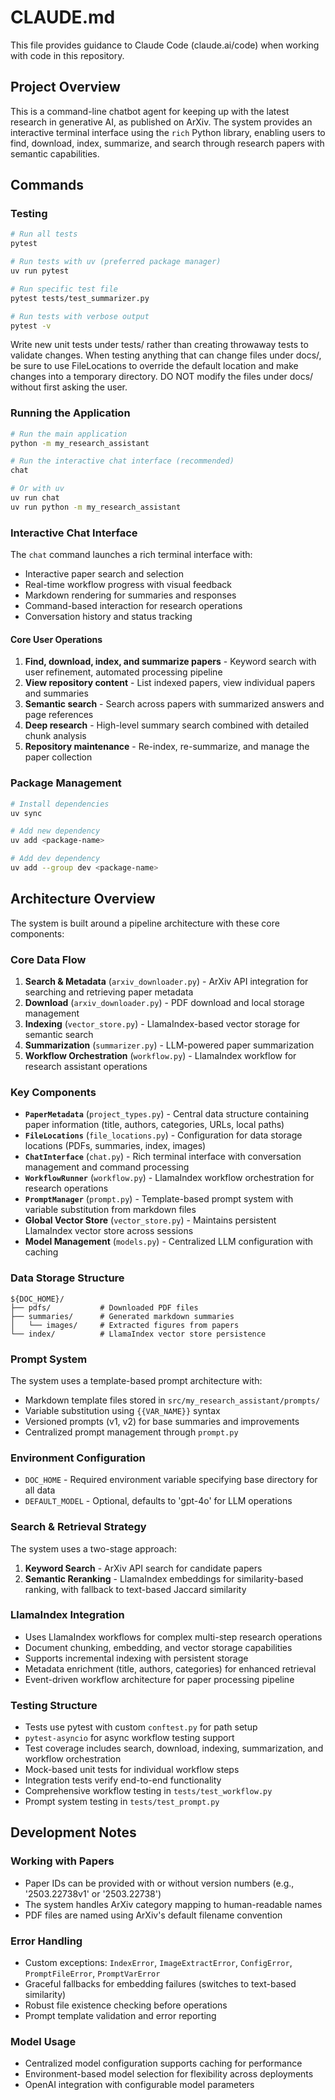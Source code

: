 # CLAUDE.md

This file provides guidance to Claude Code (claude.ai/code) when working with code in this repository.

## Project Overview

This is a command-line chatbot agent for keeping up with the latest research in generative AI, as published on ArXiv. The system provides an interactive terminal interface using the `rich` Python library, enabling users to find, download, index, summarize, and search through research papers with semantic capabilities.

## Commands

### Testing
```bash
# Run all tests
pytest

# Run tests with uv (preferred package manager)
uv run pytest

# Run specific test file
pytest tests/test_summarizer.py

# Run tests with verbose output
pytest -v
```

Write new unit tests under tests/ rather than creating throwaway tests to validate changes.
When testing anything that can change files under docs/, be sure to use FileLocations to override
the default location and make changes into a temporary directory. DO NOT modify the files under
docs/ without first asking the user.

### Running the Application
```bash
# Run the main application
python -m my_research_assistant

# Run the interactive chat interface (recommended)
chat

# Or with uv
uv run chat
uv run python -m my_research_assistant
```

### Interactive Chat Interface
The `chat` command launches a rich terminal interface with:
- Interactive paper search and selection
- Real-time workflow progress with visual feedback  
- Markdown rendering for summaries and responses
- Command-based interaction for research operations
- Conversation history and status tracking

#### Core User Operations
1. **Find, download, index, and summarize papers** - Keyword search with user refinement, automated processing pipeline
2. **View repository content** - List indexed papers, view individual papers and summaries
3. **Semantic search** - Search across papers with summarized answers and page references
4. **Deep research** - High-level summary search combined with detailed chunk analysis
5. **Repository maintenance** - Re-index, re-summarize, and manage the paper collection

### Package Management
```bash
# Install dependencies
uv sync

# Add new dependency
uv add <package-name>

# Add dev dependency
uv add --group dev <package-name>
```

## Architecture Overview

The system is built around a pipeline architecture with these core components:

### Core Data Flow
1. **Search & Metadata** (`arxiv_downloader.py`) - ArXiv API integration for searching and retrieving paper metadata
2. **Download** (`arxiv_downloader.py`) - PDF download and local storage management
3. **Indexing** (`vector_store.py`) - LlamaIndex-based vector storage for semantic search
4. **Summarization** (`summarizer.py`) - LLM-powered paper summarization
5. **Workflow Orchestration** (`workflow.py`) - LlamaIndex workflow for research assistant operations

### Key Components

- **`PaperMetadata`** (`project_types.py`) - Central data structure containing paper information (title, authors, categories, URLs, local paths)
- **`FileLocations`** (`file_locations.py`) - Configuration for data storage locations (PDFs, summaries, index, images)
- **`ChatInterface`** (`chat.py`) - Rich terminal interface with conversation management and command processing
- **`WorkflowRunner`** (`workflow.py`) - LlamaIndex workflow orchestration for research operations
- **`PromptManager`** (`prompt.py`) - Template-based prompt system with variable substitution from markdown files
- **Global Vector Store** (`vector_store.py`) - Maintains persistent LlamaIndex vector store across sessions
- **Model Management** (`models.py`) - Centralized LLM configuration with caching

### Data Storage Structure
```
${DOC_HOME}/
├── pdfs/           # Downloaded PDF files
├── summaries/      # Generated markdown summaries
│   └── images/     # Extracted figures from papers
└── index/          # LlamaIndex vector store persistence
```

### Prompt System
The system uses a template-based prompt architecture with:
- Markdown template files stored in `src/my_research_assistant/prompts/`
- Variable substitution using `{{VAR_NAME}}` syntax
- Versioned prompts (v1, v2) for base summaries and improvements
- Centralized prompt management through `prompt.py`

### Environment Configuration
- `DOC_HOME` - Required environment variable specifying base directory for all data
- `DEFAULT_MODEL` - Optional, defaults to 'gpt-4o' for LLM operations

### Search & Retrieval Strategy
The system uses a two-stage approach:
1. **Keyword Search** - ArXiv API search for candidate papers
2. **Semantic Reranking** - LlamaIndex embeddings for similarity-based ranking, with fallback to text-based Jaccard similarity

### LlamaIndex Integration
- Uses LlamaIndex workflows for complex multi-step research operations
- Document chunking, embedding, and vector storage capabilities
- Supports incremental indexing with persistent storage
- Metadata enrichment (title, authors, categories) for enhanced retrieval
- Event-driven workflow architecture for paper processing pipeline

### Testing Structure
- Tests use pytest with custom `conftest.py` for path setup
- `pytest-asyncio` for async workflow testing support
- Test coverage includes search, download, indexing, summarization, and workflow orchestration
- Mock-based unit tests for individual workflow steps
- Integration tests verify end-to-end functionality
- Comprehensive workflow testing in `tests/test_workflow.py`
- Prompt system testing in `tests/test_prompt.py`

## Development Notes

### Working with Papers
- Paper IDs can be provided with or without version numbers (e.g., '2503.22738v1' or '2503.22738')
- The system handles ArXiv category mapping to human-readable names
- PDF files are named using ArXiv's default filename convention

### Error Handling
- Custom exceptions: `IndexError`, `ImageExtractError`, `ConfigError`, `PromptFileError`, `PromptVarError`
- Graceful fallbacks for embedding failures (switches to text-based similarity)
- Robust file existence checking before operations
- Prompt template validation and error reporting

### Model Usage
- Centralized model configuration supports caching for performance
- Environment-based model selection for flexibility across deployments
- OpenAI integration with configurable model parameters
